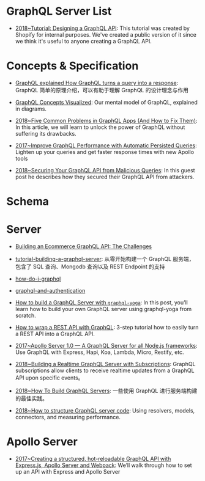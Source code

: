 # GraphQL Server List

- [2018~Tutorial: Designing a GraphQL API](https://gist.github.com/swalkinshaw/3a33e2d292b60e68fcebe12b62bbb3e2): This tutorial was created by Shopify for internal purposes. We've created a public version of it since we think it's useful to anyone creating a GraphQL API.

# Concepts & Specification

- [GraphQL explained How GraphQL turns a query into a response](https://medium.com/apollo-stack/graphql-explained-5844742f195e#.rsa2k61tx): GraphQL 简单的原理介绍，可以有助于理解 GraphQL 的设计理念与作用

- [GraphQL Concepts Visualized](https://parg.co/UIv): Our mental model of GraphQL, explained in diagrams.

- [2018~Five Common Problems in GraphQL Apps (And How to Fix Them)](https://parg.co/UXd): In this article, we will learn to unlock the power of GraphQL without suffering its drawbacks.

- [2017~Improve GraphQL Performance with Automatic Persisted Queries](https://parg.co/U3X): Lighten up your queries and get faster response times with new Apollo tools

- [2018~Securing Your GraphQL API from Malicious Queries](https://parg.co/U1t): In this guest post he describes how they secured their GraphQL API from attackers.

# Schema

# Server

- [Building an Ecommerce GraphQL API: The Challenges](https://techblog.commercetools.com/building-an-ecommerce-graphql-api-the-challenges-6d652a95f478?source=reading_list---------99-3---------)

- [tutorial-building-a-graphql-server](https://medium.com/apollo-stack/tutorial-building-a-graphql-server-cddaa023c035#.w6r1huy4b): 从零开始构建一个 GraphQL 服务端，包含了 SQL 查询、Mongodb 查询以及 REST Endpoint 的支持

- [how-do-i-graphql](https://medium.com/apollo-stack/how-do-i-graphql-2fcabfc94a01#.wzt7u46uc)

- [graphql-and-authentication](https://medium.com/the-graphqlhub/graphql-and-authentication-b73aed34bbeb#.qgau20poo)

- [How to build a GraphQL Server with `graphql-yoga`](https://parg.co/UIg): In this post, you’ll learn how to build your own GraphQL server using graphql-yoga from scratch.

- [How to wrap a REST API with GraphQL](https://blog.graph.cool/how-to-wrap-a-rest-api-with-graphql-8bf3fb17547d): 3-step tutorial how to easily turn a REST API into a GraphQL API.

- [2017~Apollo Server 1.0 — A GraphQL Server for all Node.js frameworks](https://parg.co/bWY): Use GraphQL with Express, Hapi, Koa, Lambda, Micro, Restify, etc.

- [2018~Building a Realtime GraphQL Server with Subscriptions](https://blog.graph.cool/tutorial-building-a-realtime-graphql-server-with-subscriptions-2758cfc6d427): GraphQL subscriptions allow clients to receive realtime updates from a GraphQL API upon specific events。

- [2018~How To Build GraphQL Servers](https://medium.com/apollo-stack/how-to-build-graphql-servers-87587591ded5#.za2zqmq0i): 一些使用 GraphQL 进行服务端构建的最佳实践。

- [2018~How to structure GraphQL server code](https://blog.apollographql.com/how-to-build-graphql-servers-87587591ded5): Using resolvers, models, connectors, and measuring performance.

# Apollo Server

- [2017~Creating a structured, hot-reloadable GraphQL API with Express.js, Apollo Server and Webpack](https://hackernoon.com/creating-a-structured-hot-reloadable-graphql-api-with-express-js-de62c859643): We’ll walk through how to set up an API with Express and Apollo Server
